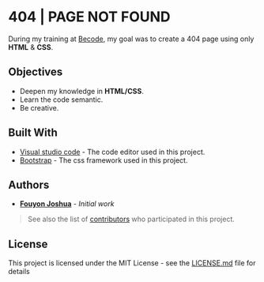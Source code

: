 # 404 | PAGE NOT FOUND

During my training at [Becode](https://github.com/becodeorg), my goal was to create a 404 page using only **HTML** & **CSS**.

## Objectives

- Deepen my knowledge in **HTML/CSS**.
- Learn the code semantic.
- Be creative.

## Built With

* [Visual studio code](https://code.visualstudio.com) - The code editor used in this project.
* [Bootstrap](https://getbootstrap.com) - The css framework used in this project.

## Authors

* [**Fouyon Joshua**](https://github.com/fouyonjoshua) - *Initial work* 

>See also the list of [contributors](https://github.com/fouyonjoshua/404-Page/contributors) who participated in this project.

## License

This project is licensed under the MIT License - see the [LICENSE.md](LICENSE.md) file for details
